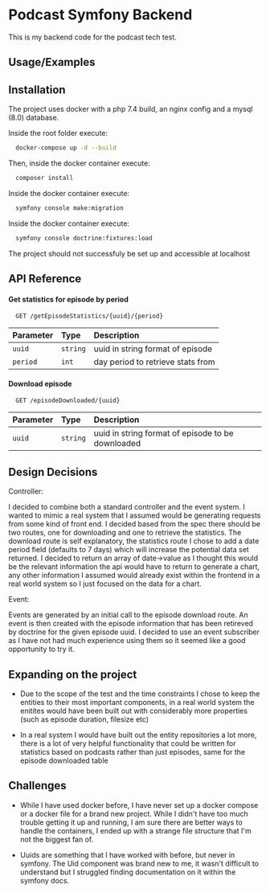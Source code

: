 
# Podcast Symfony Backend

This is my backend code for the podcast tech test.




## Usage/Examples




## Installation

The project uses docker with a php 7.4 build, an nginx config and a mysql (8.0) database.

Inside the root folder execute:

```bash
  docker-compose up -d --build
```

Then, inside the docker container execute:

```bash
  composer install
``` 
Inside the docker container execute:   
```bash
  symfony console make:migration
``` 
Inside the docker container execute: 
```bash
  symfony console doctrine:fixtures:load
``` 
The project should not successfuly be set up and accessible at localhost


## API Reference

#### Get statistics for episode by period

```http
  GET /getEpisodeStatistics/{uuid}/{period}
```

| Parameter | Type     | Description                      |
| :-------- | :------- | :-------------------------       |
| `uuid`    | `string` | uuid in string format of episode |
| `period` | `int` | day period to retrieve stats from      |


#### Download episode

```http
  GET /episodeDownloaded/{uuid}
```

| Parameter | Type     | Description                       |
| :-------- | :------- | :-------------------------------- |
| `uuid`    | `string` | uuid in string format of episode to be downloaded|




## Design Decisions

Controller:

I decided to combine both a standard controller and the event system. I wanted to mimic a real system that I assumed would be generating requests from some kind of front end.
I decided based from the spec there should be two routes, one for downloading and one to retrieve the statistics. The download route is self explanatory, the statistics route I chose to add a date period field (defaults to 7 days) which will increase the potential data set returned. I decided to return an array of date->value as I thought this would be the relevant information the api would have to return to generate a chart, any other information I assumed would already exist within the frontend in a real world system so I just focused on the data for a chart.

Event:

Events are generated by an initial call to the episode download route. An event is then created with the episode information that has been retireved by doctrine for the given episode uuid. I decided to use an event subscriber as I have not had much experience using them so it seemed like a good opportunity to try it. 

## Expanding on the project

- Due to the scope of the test and the time constraints I chose to keep the entities to their most important components, in a real world system the enitites would have been built out with considerably more properties (such as episode duration, filesize etc)

- In a real system I would have built out the entity repositories a lot more, there is a lot of very helpful functionality that could be written for statistics based on podcasts rather than just episodes, same for the episode downloaded table

## Challenges

- While I have used docker before, I have never set up a docker compose or a docker file for a brand new project. While I didn't have too much trouble getting it up and running, I am sure there are better ways to handle the containers, I ended up with a strange file structure that I'm not the biggest fan of.

- Uuids are something that I have worked with before, but never in symfony. The Uid component was brand new to me, it wasn't difficult to understand but I struggled finding documentation on it within the symfony docs.




